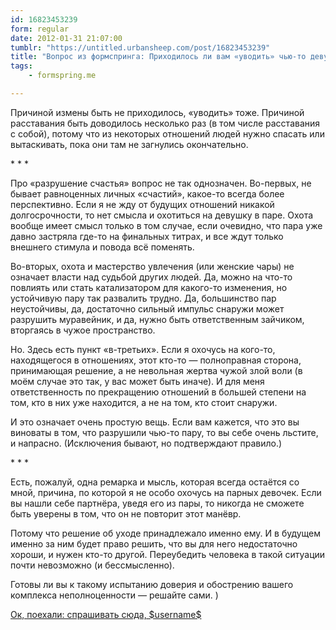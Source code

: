 ```yaml
---
id: 16823453239
form: regular
date: 2012-01-31 21:07:00
tumblr: "https://untitled.urbansheep.com/post/16823453239"
title: "Вопрос из формспринга: Приходилось ли вам «уводить» чью-то девушку, быть причиной измены, расставания? Не смогу жить с мыслью, что мое счастье разрушило счастье прекрасной наивной  доброй девушки. Но и от любимого отказаться не могу."
tags:
    - formspring.me

---
```


<p class="formspringmeAnswer">Причиной измены быть не приходилось, «уводить» тоже. Причиной расставания быть доводилось несколько раз (в том числе расставания с собой), потому что из некоторых отношений людей нужно спасать или вытаскивать, пока они там не загнулись окончательно.</p>

<!-- more -->

<p>* * *</p>

<p>Про «разрушение счастья» вопрос не так однозначен. Во-первых, не бывает равноценных личных «счастий», какое-то всегда более перспективно. Если я не жду от будущих отношений никакой долгосрочности, то нет смысла и охотиться на девушку в паре. Охота вообще имеет смысл только в том случае, если очевидно, что пара уже давно застряла где-то на финальных титрах, и все ждут только внешнего стимула и повода всё поменять.</p>

<p>Во-вторых, охота и мастерство увлечения (или женские чары) не означает власти над судьбой других людей. Да, можно на что-то повлиять или стать катализатором для какого-то изменения, но устойчивую пару так развалить трудно. Да, большинство пар неустойчивы, да, достаточно сильный импульс снаружи может разрушить муравейник, и да, нужно быть ответственным зайчиком, вторгаясь в чужое пространство.</p>

<p>Но. Здесь есть пункт «в-третьих». Если я охочусь на кого-то, находящегося в отношениях, этот кто-то — полноправная сторона, принимающая решение, а не невольная жертва чужой злой воли (в моём случае это так, у вас может быть иначе). И для меня ответственность по прекращению отношений в большей степени на том, кто в них уже находится, а не на том, кто стоит снаружи.</p>

<p>И это означает очень простую вещь. Если вам кажется, что это вы виноваты в том, что разрушили чью-то пару, то вы себе очень льстите, и напрасно. (Исключения бывают, но подтверждают правило.)</p>

<p>* * *</p>

<p>Есть, пожалуй, одна ремарка и мысль, которая всегда остаётся со мной, причина, по которой я не особо охочусь на парных девочек. Если вы нашли себе партнёра, уведя его из пары, то никогда не сможете быть уверены в том, что он не повторит этот манёвр.</p>

<p>Потому что решение об уходе принадлежало именно ему. И в будущем именно за ним будет право решить, что вы для него недостаточно хороши, и нужен кто-то другой. Переубедить человека в такой ситуации почти невозможно (и бессмысленно).</p>

<p>Готовы ли вы к такому испытанию доверия и обострению вашего комплекса неполноценности — решайте сами. )</p>

<p class="formspringmeFooter">
    <a href="http://www.formspring.me/urbansheep?utm_medium=social&amp;utm_source=tumblr&amp;utm_campaign=shareanswer">Ок, поехали: спрашивать сюда, $username$</a>
</p>

